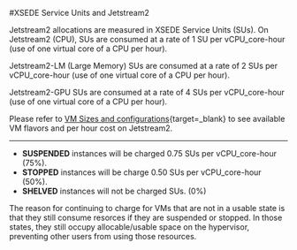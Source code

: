 #XSEDE Service Units and Jetstream2

Jetstream2 allocations are measured in XSEDE Service Units (SUs). On Jetstream2 (CPU), SUs are consumed at a rate of 1 SU per vCPU_core-hour (use of one virtual core of a CPU per hour). 

Jetstream2-LM (Large Memory) SUs are consumed at a rate of 2 SUs per vCPU_core-hour (use of one virtual core of a CPU per hour). 

Jetstream2-GPU SUs are consumed at a rate of 4 SUs per vCPU_core-hour (use of one virtual core of a CPU per hour).

Please refer to [VM Sizes and configurations](../general/vmsizes.md){target=_blank} to see available VM flavors and per hour cost on Jetstream2.

---

* **SUSPENDED** instances will be charged 0.75 SUs per vCPU_core-hour (75%).
* **STOPPED** instances will be charge 0.50 SUs per vCPU_core-hour (50%).
* **SHELVED** instances will not be charged SUs. (0%)

The reason for continuing to charge for VMs that are not in a usable state is that they still consume resorces if they are suspended or stopped. In those states, they still occupy allocable/usable space on the hypervisor, preventing other users from using those resources. 
